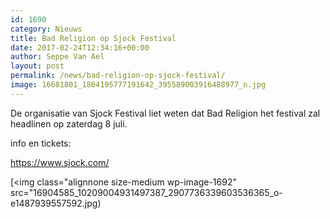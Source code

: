 ```yaml
---
id: 1690
category: Nieuws
title: Bad Religion op Sjock Festival
date: 2017-02-24T12:34:16+00:00
author: Seppe Van Ael
layout: post
permalink: /news/bad-religion-op-sjock-festival/
image: 16681801_1864195777191642_395589003916488977_n.jpg
---
```

De organisatie van Sjock Festival liet weten dat Bad Religion het festival zal headlinen op zaterdag 8 juli.

info en tickets:

https://www.sjock.com/

[<img class="alignnone size-medium wp-image-1692" src="16904585_10209004931497387_2907736339603536365_o-e1487939557592.jpg)
